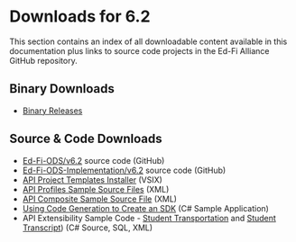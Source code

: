 # Downloads for 6.2

This section contains an index of all downloadable content available in this
documentation plus links to source code projects in the Ed-Fi Alliance GitHub
repository.

## Binary Downloads

* [Binary
  Releases](https://edfi.atlassian.net/wiki/spaces/ODSAPIS3V62/pages/18219127/Binary+Releases)

## Source & Code Downloads

* [Ed-Fi-ODS/v6.2](https://github.com/Ed-Fi-Alliance-OSS/Ed-Fi-ODS/tree/v6.2)
  source code (GitHub)
* [Ed-Fi-ODS-Implementation/v6.2](https://github.com/Ed-Fi-Alliance-OSS/Ed-Fi-ODS-Implementation/tree/v6.2)
  source code (GitHub)
* [API Project Templates
  Installer](https://edfi.atlassian.net/wiki/spaces/ODSAPIS3V62/pages/18219164/Project+Templates+Installation)
  (VSIX)
* [API Profiles Sample Source
  Files](https://edfi.atlassian.net/wiki/spaces/ODSAPIS3V62/pages/18219544/How+To+Add+Profiles+to+the+Ed-Fi+ODS+API+Solution)
  (XML)
* [API Composite Sample Source
  File](https://edfi.atlassian.net/wiki/spaces/ODSAPIS3V62/pages/18219560/How+To+Add+API+Composites+to+the+Ed-Fi+ODS+API+Solution)
  (XML)
* [Using Code Generation to Create an
  SDK](https://edfi.atlassian.net/wiki/spaces/ODSAPIS3V62/pages/18219495/Using+Code+Generation+to+Create+an+SDK)
  (C# Sample Application)
* API Extensibility Sample Code - [Student
  Transportation](https://edfi.atlassian.net/wiki/spaces/ODSAPIS3V62/pages/18219492/How+To+Extend+the+Ed-Fi+ODS+API+-+Student+Transportation+Example)
  and [Student
  Transcript](https://edfi.atlassian.net/wiki/spaces/ODSAPIS3V62/pages/18219516/How+To+Extend+the+Ed-Fi+ODS+API+-+Student+Transcript+Example))
  (C# Source, SQL, XML)
